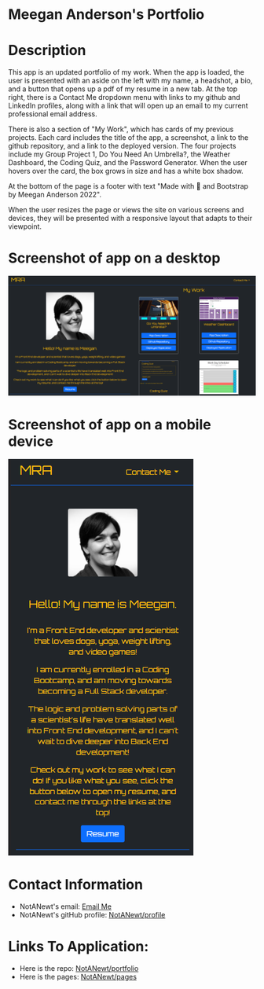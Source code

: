 # Meegan Anderson's Portfolio

# Description

This app is an updated portfolio of my work. When the app is loaded, the user is presented with an aside on the left with my name, a headshot, a bio, and a button that opens up a pdf of my resume in a new tab. At the top right, there is a Contact Me dropdown menu with links to my github and LinkedIn profiles, along with a link that will open up an email to my current professional email address.

There is also a section of "My Work", which has cards of my previous projects. Each card includes the title of the app, a screenshot, a link to the github repository, and a link to the deployed version. The four projects include my Group Project 1, Do You Need An Umbrella?, the Weather Dashboard, the Coding Quiz, and the Password Generator. When the user hovers over the card, the box grows in size and has a white box shadow.

At the bottom of the page is a footer with text "Made with 💙 and Bootstrap by Meegan Anderson 2022".

When the user resizes the page or views the site on various screens and devices, they will be presented with a responsive layout that adapts to their viewpoint.

# Screenshot of app on a desktop

![A screenshot of the portfolio app opened on a desktop that includes a navigation bar with a dropdown menu with links to github, LinkedIn, and Email, a headshot, a bio section, a button that opens a pdf of a resume, cards with links to previous work, and a footer the bottom of the page.](./assets/img/portfolio_v2_desktop_ss.PNG)

# Screenshot of app on a mobile device

![A screenshot of the portfolio app opened on a desktop that includes a navigation bar with a dropdown menu with links to github, LinkedIn, and Email, a headshot, a bio section, a button that opens a pdf of a resume, cards with links to previous work, and a footer the bottom of the page.](./assets/img/portfolio_v2_mobile_ss.PNG)

# Contact Information

- NotANewt's email: [Email Me](mailto:meegan.r.anderson@gmail.com)
- NotANewt's gitHub profile: [NotANewt/profile](https://github.com/NotANewt)

# Links To Application:

- Here is the repo: [NotANewt/portfolio](https://github.com/NotANewt/portfolio)
- Here is the pages: [NotANewt/pages](https://notanewt.github.io/portfolio/)
